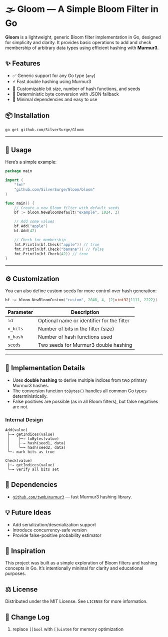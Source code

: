 # 🌫️ Gloom — A Simple Bloom Filter in Go

**Gloom** is a lightweight, generic Bloom filter implementation in Go, designed for simplicity and clarity. It provides basic operations to add and check membership of arbitrary data types using efficient hashing with **Murmur3**.

## ✨ Features

- ✅ Generic support for any Go type (`any`)
- ⚡ Fast double hashing using Murmur3
- 🧩 Customizable bit size, number of hash functions, and seeds
- 🧠 Deterministic byte conversion with JSON fallback
- 🧍 Minimal dependencies and easy to use

## 📦 Installation

```bash
go get github.com/SilverSurge/Gloom
```

---

## 🧰 Usage

Here’s a simple example:

```go
package main

import (
    "fmt"
    "github.com/SilverSurge/Gloom/bloom"
)

func main() {
    // Create a new Bloom filter with default seeds
    bf := bloom.NewBloomDefault("example", 1024, 3)

    // Add some values
    bf.Add("apple")
    bf.Add(42)

    // Check for membership
    fmt.Println(bf.Check("apple")) // true
    fmt.Println(bf.Check("banana")) // false
    fmt.Println(bf.Check(42)) // true
}
```

---

## ⚙️ Customization

You can also define custom seeds for more control over hash generation:

```go
bf := bloom.NewBloomCustom("custom", 2048, 4, [2]uint32{1111, 2222})
```

| Parameter | Description                                |
| --------- | ------------------------------------------ |
| `id`      | Optional name or identifier for the filter |
| `n_bits`  | Number of bits in the filter (size)        |
| `n_hash`  | Number of hash functions used              |
| `seeds`   | Two seeds for Murmur3 double hashing       |

---

## 🧪 Implementation Details

* Uses **double hashing** to derive multiple indices from two primary Murmur3 hashes.
* The conversion function `toBytes()` handles all common Go types deterministically.
* False positives are possible (as in all Bloom filters), but false negatives are not.

### Internal Design

```
Add(value)
 ├─→ getIndices(value)
 │    ├─→ toBytes(value)
 │    ├─→ hash(seed1, data)
 │    └─→ hash(seed2, data)
 └─→ mark bits as true

Check(value)
 ├─→ getIndices(value)
 └─→ verify all bits set
```

## 🧩 Dependencies

* [`github.com/twmb/murmur3`](https://pkg.go.dev/github.com/twmb/murmur3) — fast Murmur3 hashing library.

## 💡 Future Ideas

* Add serialization/deserialization support
* Introduce concurrency-safe version
* Provide false-positive probability estimator

## 🌱 Inspiration

This project was built as a simple exploration of Bloom filters and hashing concepts in Go.
It’s intentionally minimal for clarity and educational purposes.

## ⚖️ License

Distributed under the MIT License. See `LICENSE` for more information.

## 📜 Change Log

1. replace `[]bool` with `[]uint64` for memory optimization